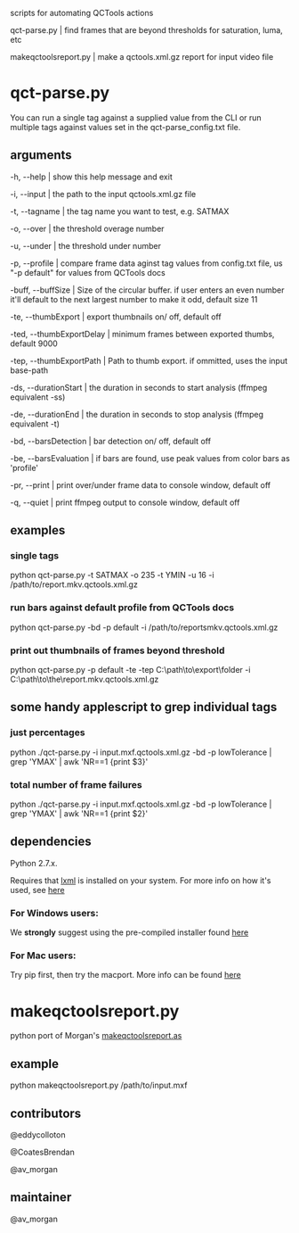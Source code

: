 scripts for automating QCTools actions

qct-parse.py | find frames that are beyond thresholds for saturation, luma, etc

makeqctoolsreport.py | make a qctools.xml.gz report for input video file

# qct-parse.py

You can run a single tag against a supplied value from the CLI or run multiple tags against values set in the qct-parse_config.txt file.

## arguments
  -h, --help                | show this help message and exit

  -i, --input            | the path to the input qctools.xml.gz file
  
  -t, --tagname         | the tag name you want to test, e.g. SATMAX
  
  -o, --over             | the threshold overage number
  
  -u, --under             | the threshold under number
  
  -p, --profile         | compare frame data aginst tag values from config.txt file, us "-p default" for values from QCTools docs
  
  -buff, --buffSize         | Size of the circular buffer. if user enters an even number it'll default to the next largest number to make it odd, default size 11
                        
  -te, --thumbExport        | export thumbnails on/ off, default off
  
  -ted, --thumbExportDelay  | minimum frames between exported thumbs, default 9000
                        
  -tep, --thumbExportPath   | Path to thumb export. if ommitted, uses the input base-path
                        
  -ds, --durationStart      | the duration in seconds to start analysis (ffmpeg equivalent -ss)
                        
  -de, --durationEnd        | the duration in seconds to stop analysis (ffmpeg equivalent -t)
                        
  -bd, --barsDetection      | bar detection on/ off, default off

  -be, --barsEvaluation     | if bars are found, use peak values from color bars as 'profile'
  
  -pr, --print               | print over/under frame data to console window, default off
  
  -q, --quiet               | print ffmpeg output to console window, default off


## examples

### single tags

python qct-parse.py -t SATMAX -o 235 -t YMIN -u 16 -i /path/to/report.mkv.qctools.xml.gz

### run bars against default profile from QCTools docs

python qct-parse.py -bd -p default -i /path/to/reportsmkv.qctools.xml.gz

### print out thumbnails of frames beyond threshold

python qct-parse.py -p default -te -tep C:\path\to\export\folder -i C:\path\to\the\report.mkv.qctools.xml.gz

## some handy applescript to grep individual tags

### just percentages

python ./qct-parse.py -i input.mxf.qctools.xml.gz -bd -p lowTolerance | grep 'YMAX' | awk 'NR==1 {print $3}'

### total number of frame failures

python ./qct-parse.py -i input.mxf.qctools.xml.gz -bd -p lowTolerance | grep 'YMAX' | awk 'NR==1 {print $2}'

## dependencies

Python 2.7.x.

Requires that [lxml](http://lxml.de/) is installed on your system. For more info on how it's used, see [here](http://www.ibm.com/developerworks/library/x-hiperfparse/)

### For Windows users:

We **strongly** suggest using the pre-compiled installer found [here](https://pypi.python.org/pypi/lxml/3.3.3#downloads)

### For Mac users:

Try pip first, then try the macport. More info can be found [here](http://lxml.de/installation.html)

# makeqctoolsreport.py

python port of Morgan's [makeqctoolsreport.as](https://github.com/iamdamosuzuki/QCToolsReport)


## example

python makeqctoolsreport.py /path/to/input.mxf

## contributors

@eddycolloton

@CoatesBrendan

@av_morgan

## maintainer

@av_morgan
